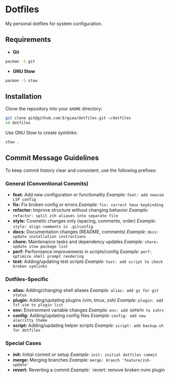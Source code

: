 # Dotfiles

My personal dotfiles for system configuration.

## Requirements

- **Git**

```bash
pacman -S git
```

- **GNU Stow**

```bash
pacman -S stow
```

## Installation

Clone the repository into your `$HOME` directory:

```bash
git clone git@github.com:Ergiaa/dotfiles.git ~/dotfiles
cd dotfiles
```

Use GNU Stow to create symlinks:

```bash
stow .
```

## Commit Message Guidelines

To keep commit history clear and consistent, use the following prefixes:

### General (Conventional Commits)

- **feat:** Add new configuration or functionality
  _Example:_ `feat: add neovim LSP config`
- **fix:** Fix broken config or errors
  _Example:_ `fix: correct tmux keybinding`
- **refactor:** Improve structure without changing behavior
  _Example:_ `refactor: split zsh aliases into separate file`
- **style:** Cosmetic changes only (spacing, comments, order)
  _Example:_ `style: align comments in .gitconfig`
- **docs:** Documentation changes (README, comments)
  _Example:_ `docs: update installation instructions`
- **chore:** Maintenance tasks and dependency updates
  _Example:_ `chore: update stow package list`
- **perf:** Performance improvements in scripts/config
  _Example:_ `perf: optimize shell prompt rendering`
- **test:** Adding/updating test scripts
  _Example:_ `test: add script to check broken symlinks`

### Dotfiles-Specific

- **alias:** Adding/changing shell aliases
  _Example:_ `alias: add gs for git status`
- **plugin:** Adding/updating plugins (vim, tmux, zsh)
  _Example:_ `plugin: add fzf.vim to plugin list`
- **env:** Environment variable changes
  _Example:_ `env: add GOPATH to zshrc`
- **config:** Adding/updating config files
  _Example:_ `config: add new alacritty theme`
- **script:** Adding/updating helper scripts
  _Example:_ `script: add backup.sh for dotfiles`

### Special Cases

- **init:** Initial commit or setup
  _Example:_ `init: initial dotfiles commit`
- **merge:** Merging branches
  _Example:_ `merge: branch 'feature/zsh-update'`
- **revert:** Reverting a commit
  _Example:_ `revert: remove broken nvim plugin
